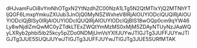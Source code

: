 dHJvamFuOi8vYmNhOTgxN2YtNzdhZC00NzA1LTg5N2QtMTIxYjQ2MTNhYTljQGF6LmxpYmkuZXUub3JnOjQ0MyNSZWxheV8lRjAlOUYlODclQUQlRjAlOUYlODclQjBISy0lRjAlOUYlODclQUQlRjAlOUYlODclQjBIS18wOQp0cm9qYW46Ly8wNjdlZmQwMC0yZTdkLTExZWQtYmMzMS0xMjM5ZDAyNTUyNzJAaWQyLXRyb2phbi5ib25kcy5pZDo0NDMjUmVsYXlfJUYwJTlGJTg3JUFFJUYwJTlGJTg3JUE5SUQtJUYwJTlGJTg3JUFFJUYwJTlGJTg3JUE5SURfMTAK